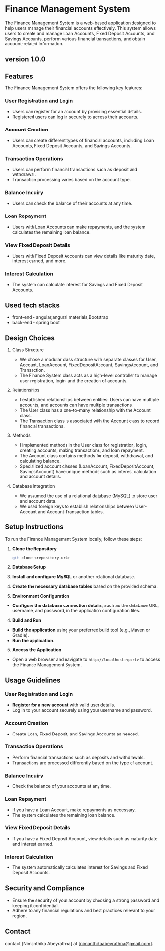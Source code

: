 # Finance Management System

The Finance Management System is a web-based application designed to help users manage their financial accounts effectively. This system allows users to create and manage Loan Accounts, Fixed Deposit Accounts, and Savings Accounts, perform various financial transactions, and obtain account-related information.

## version 1.0.0

## Features

The Finance Management System offers the following key features:

### User Registration and Login
- Users can register for an account by providing essential details.
- Registered users can log in securely to access their accounts.

### Account Creation
- Users can create different types of financial accounts, including Loan Accounts, Fixed Deposit Accounts, and Savings Accounts.

### Transaction Operations
- Users can perform financial transactions such as deposit and withdrawal.
- Transaction processing varies based on the account type.

### Balance Inquiry
- Users can check the balance of their accounts at any time.

### Loan Repayment
- Users with Loan Accounts can make repayments, and the system calculates the remaining loan balance.

### View Fixed Deposit Details
- Users with Fixed Deposit Accounts can view details like maturity date, interest earned, and more.

### Interest Calculation
- The system can calculate interest for Savings and Fixed Deposit Accounts.


## Used tech stacks

- front-end - angular,angural materials,Bootstrap
- back-end - spring boot


## Design Choices
1. Class Structure

    - We chose a modular class structure with separate classes for User, Account, LoanAccount, FixedDepositAccount, SavingsAccount, and Transaction.
    - The Finance System class acts as a high-level controller to manage user registration, login, and the creation of accounts.
    
2. Relationships

    - I established relationships between entities: Users can have multiple accounts, and accounts can have multiple transactions.
    - The User class has a one-to-many relationship with the Account class.
    - The Transaction class is associated with the Account class to record financial transactions.
    
3. Methods

    - I implemented methods in the User class for registration, login, creating accounts, making transactions, and loan repayment.
    - The Account class contains methods for deposit, withdrawal, and calculating balance.
    - Specialized account classes (LoanAccount, FixedDepositAccount, SavingsAccount) have unique methods such as interest calculation and account details.
    
4. Database Integration

    - We assumed the use of a relational database (MySQL) to store user and account data.
    - We used foreign keys to establish relationships between User-Account and Account-Transaction tables.


## Setup Instructions

To run the Finance Management System locally, follow these steps:

1. **Clone the Repository**
   ```bash
   git clone <repository-url>

2. **Database Setup**

1. **Install and configure MySQL** or another relational database.
2. **Create the necessary database tables** based on the provided schema.

3. **Environment Configuration**

- **Configure the database connection details**, such as the database URL, username, and password, in the application configuration files.

4. **Build and Run**

- **Build the application** using your preferred build tool (e.g., Maven or Gradle).
- **Run the application**.

5. **Access the Application**

- Open a web browser and navigate to `http://localhost:<port>` to access the Finance Management System.

## Usage Guidelines

### User Registration and Login

- **Register for a new account** with valid user details.
- Log in to your account securely using your username and password.

### Account Creation

- Create Loan, Fixed Deposit, and Savings Accounts as needed.

### Transaction Operations

- Perform financial transactions such as deposits and withdrawals.
- Transactions are processed differently based on the type of account.

### Balance Inquiry

- Check the balance of your accounts at any time.

### Loan Repayment

- If you have a Loan Account, make repayments as necessary.
- The system calculates the remaining loan balance.

### View Fixed Deposit Details

- If you have a Fixed Deposit Account, view details such as maturity date and interest earned.

### Interest Calculation

- The system automatically calculates interest for Savings and Fixed Deposit Accounts.

## Security and Compliance

- Ensure the security of your account by choosing a strong password and keeping it confidential.
- Adhere to any financial regulations and best practices relevant to your region.




## Contact

contact [Nimanthika Abeyrathna] at [nimanthikaabeyrathna@gmail.com].


